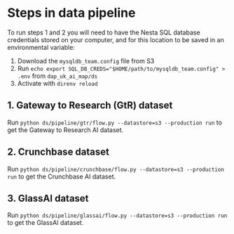 # Steps in data pipeline

To run steps 1 and 2 you will need to have the Nesta SQL database credentials stored on your computer, and for this location to be saved in an environmental variable:

1. Download the `mysqldb_team.config` file from S3
2. Run `echo export SQL_DB_CREDS="$HOME/path/to/mysqldb_team.config" > .env` from `dap_uk_ai_map/ds`
3. Activate with `direnv reload`

## 1. Gateway to Research (GtR) dataset

Run `python ds/pipeline/gtr/flow.py --datastore=s3 --production run` to get the Gateway to Research AI dataset.

## 2. Crunchbase dataset

Run `python ds/pipeline/crunchbase/flow.py --datastore=s3 --production run` to get the Crunchbase AI dataset.

## 3. GlassAI dataset

Run `python ds/pipeline/glassai/flow.py --datastore=s3 --production run` to get the GlassAI dataset.
